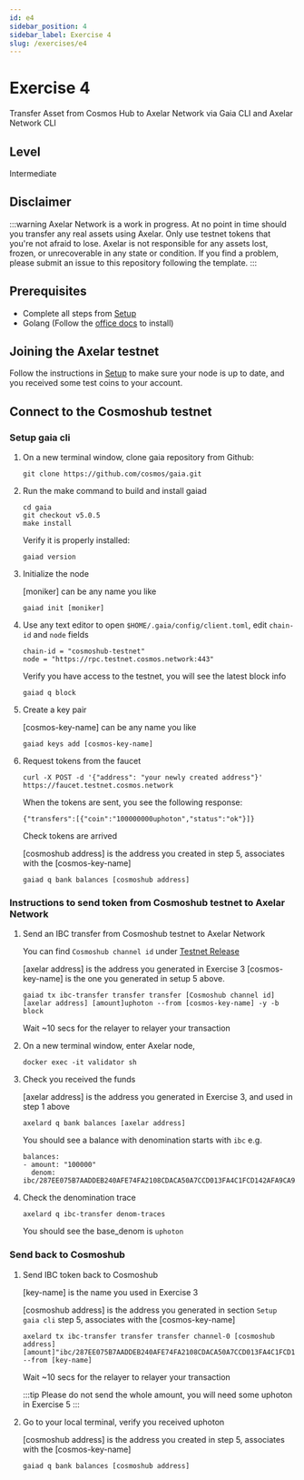 ```yaml
---
id: e4
sidebar_position: 4
sidebar_label: Exercise 4
slug: /exercises/e4
---
```

# Exercise 4
Transfer Asset from Cosmos Hub to Axelar Network via Gaia CLI and Axelar Network CLI

## Level
Intermediate

## Disclaimer
:::warning
Axelar Network is a work in progress. At no point in time should you transfer any real assets using Axelar. Only use testnet tokens that you're not afraid to lose. Axelar is not responsible for any assets lost, frozen, or unrecoverable in any state or condition. If you find a problem, please submit an issue to this repository following the template.
:::

## Prerequisites
- Complete all steps from [Setup](/setup.md)
- Golang (Follow the [office docs](https://golang.org/doc/install) to install)

## Joining the Axelar testnet

Follow the instructions in [Setup](/setup.md) to make sure your node is up to date, and you received some test coins to your account.

## Connect to the Cosmoshub testnet

### Setup gaia cli

1. On a new terminal window, clone gaia repository from Github:
   ```
   git clone https://github.com/cosmos/gaia.git
   ```
2. Run the make command to build and install gaiad
   ```
   cd gaia
   git checkout v5.0.5
   make install
   ```
   Verify it is properly installed:
   ```
   gaiad version 
   ```
4. Initialize the node
   
   [moniker] can be any name you like 
   ```
   gaiad init [moniker]
   ```
5. Use any text editor to open `$HOME/.gaia/config/client.toml`, edit `chain-id` and `node` fields
   ```
   chain-id = "cosmoshub-testnet"
   node = "https://rpc.testnet.cosmos.network:443"
   ```
   Verify you have access to the testnet, you will see the latest block info
   ```
   gaiad q block
   ```
5. Create a key pair
   
   [cosmos-key-name] can be any name you like
   ```
   gaiad keys add [cosmos-key-name]
   ```
6. Request tokens from the faucet
   ```
   curl -X POST -d '{"address": "your newly created address"}' https://faucet.testnet.cosmos.network
   ```
   When the tokens are sent, you see the following response:
   ```
   {"transfers":[{"coin":"100000000uphoton","status":"ok"}]}
   ```
   Check tokens are arrived
   
   [cosmoshub address] is the address you created in step 5, associates with the [cosmos-key-name]
   ```
   gaiad q bank balances [cosmoshub address]
   ```
### Instructions to send token from Cosmoshub testnet to Axelar Network
1. Send an IBC transfer from Cosmoshub testnet to Axelar Network 
   
   You can find `Cosmoshub channel id` under [Testnet Release](/testnet-releases.md)
   
   [axelar address] is the address you generated in Exercise 3
   [cosmos-key-name] is the one you generated in setup 5 above.

   ```
   gaiad tx ibc-transfer transfer transfer [Cosmoshub channel id] [axelar address] [amount]uphoton --from [cosmos-key-name] -y -b block
   ```
   Wait ~10 secs for the relayer to relayer your transaction
2. On a new terminal window, enter Axelar node,
   ```
   docker exec -it validator sh
   ```   
3. Check you received the funds

   [axelar address] is the address you generated in Exercise 3, and used in step 1 above
   ```
   axelard q bank balances [axelar address]
   ```
   You should see a balance with denomination starts with `ibc` e.g.
   ```
   balances:
   - amount: "100000"
     denom: ibc/287EE075B7AADDEB240AFE74FA2108CDACA50A7CCD013FA4C1FCD142AFA9CA9A
   ```
   
4. Check the denomination trace
   ```
   axelard q ibc-transfer denom-traces
   ```
   You should see the base_denom is `uphoton`

### Send back to Cosmoshub 

1. Send IBC token back to Cosmoshub
   
   [key-name] is the name you used in Exercise 3
   
   [cosmoshub address] is the address you generated in section `Setup gaia cli` step 5, associates with the [cosmos-key-name]
   ```
   axelard tx ibc-transfer transfer transfer channel-0 [cosmoshub address] [amount]"ibc/287EE075B7AADDEB240AFE74FA2108CDACA50A7CCD013FA4C1FCD142AFA9CA9A"  --from [key-name]
   ```
   Wait ~10 secs for the relayer to relayer your transaction
   
   :::tip
   Please do not send the whole amount, you will need some uphoton in Exercise 5
   :::
2. Go to your local terminal, verify you received uphoton
   
   [cosmoshub address] is the address you created in step 5, associates with the [cosmos-key-name]
   ```
   gaiad q bank balances [cosmoshub address]
   ```